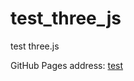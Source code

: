 # test_three_js
test three.js

GitHub Pages address: [test](https://hopezh.github.io/test_three_js/)
